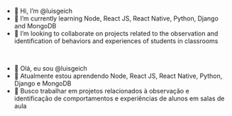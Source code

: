 - 👋 Hi, I’m @luisgeich
- 🌱 I’m currently learning Node, React JS, React Native, Python, Django and MongoDB
- 💞️ I’m looking to collaborate on projects related to the observation and identification of behaviors and experiences of students in classrooms

<br>

- 👋 Olá, eu sou @luisgeich
- 🌱 Atualmente estou aprendendo Node, React JS, React Native, Python, Django e MongoDB
- 💞️ Busco trabalhar em projetos relacionados à observação e identificação de comportamentos e experiências de alunos em salas de aula 

<!---
luisgeich/luisgeich is a ✨ special ✨ repository because its `README.md` (this file) appears on your GitHub profile.
You can click the Preview link to take a look at your changes.
--->
